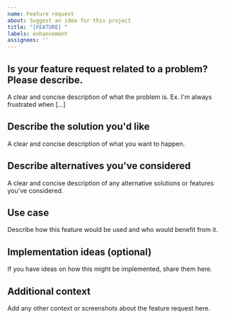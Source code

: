 ```yaml
---
name: Feature request
about: Suggest an idea for this project
title: "[FEATURE] "
labels: enhancement
assignees: ''
---
```


## Is your feature request related to a problem? Please describe.
A clear and concise description of what the problem is. Ex. I'm always frustrated when [...]

## Describe the solution you'd like
A clear and concise description of what you want to happen.

## Describe alternatives you've considered
A clear and concise description of any alternative solutions or features you've considered.

## Use case
Describe how this feature would be used and who would benefit from it.

## Implementation ideas (optional)
If you have ideas on how this might be implemented, share them here.

## Additional context
Add any other context or screenshots about the feature request here.

